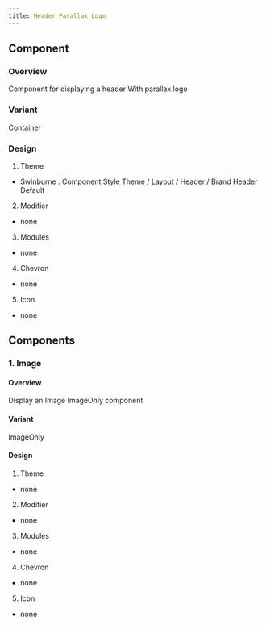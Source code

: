 ```yaml
---
title: Header Parallax Logo
---
```

## Component
### Overview
Component for displaying a header With parallax logo
### Variant
Container
### Design
1. Theme
* Swinburne : Component Style Theme / Layout / Header / Brand Header Default
2. Modifier
* none
3. Modules
* none
4. Chevron
* none
5. Icon
* none
## Components
### 1. Image
#### Overview
Display an Image ImageOnly component
#### Variant
ImageOnly
#### Design
1. Theme
 * none
2. Modifier
 * none
3. Modules
 * none
4. Chevron
 * none
5. Icon
 * none
